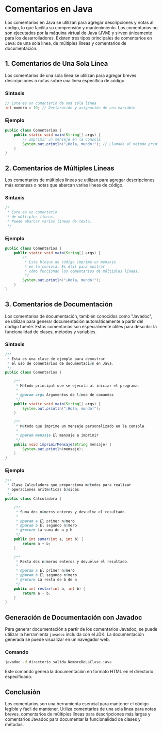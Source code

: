 # Comentarios en Java

Los comentarios en Java se utilizan para agregar descripciones y notas al código, lo que facilita su comprensión y mantenimiento. Los comentarios no son ejecutados por la máquina virtual de Java (JVM) y sirven únicamente para los desarrolladores. Existen tres tipos principales de comentarios en Java: de una sola línea, de múltiples líneas y comentarios de documentación.

## 1. Comentarios de Una Sola Línea

Los comentarios de una sola línea se utilizan para agregar breves descripciones o notas sobre una línea específica de código.

### Sintaxis

```java
// Este es un comentario de una sola línea
int numero = 10; // Declaración y asignación de una variable
```

### Ejemplo

```java
public class Comentarios {
    public static void main(String[] args) {
        // Imprimir un mensaje en la consola
        System.out.println("¡Hola, mundo!"); // Llamada al método println
    }
}
```

## 2. Comentarios de Múltiples Líneas

Los comentarios de múltiples líneas se utilizan para agregar descripciones más extensas o notas que abarcan varias líneas de código.

### Sintaxis

```java
/*
 * Este es un comentario
 * de múltiples líneas.
 * Puede abarcar varias líneas de texto.
 */
```

### Ejemplo

```java
public class Comentarios {
    public static void main(String[] args) {
        /*
         * Este bloque de código imprime un mensaje
         * en la consola. Es útil para mostrar
         * cómo funcionan los comentarios de múltiples líneas.
         */
        System.out.println("¡Hola, mundo!");
    }
}
```

## 3. Comentarios de Documentación

Los comentarios de documentación, también conocidos como "Javadoc", se utilizan para generar documentación automáticamente a partir del código fuente. Estos comentarios son especialmente útiles para describir la funcionalidad de clases, métodos y variables.

### Sintaxis

```java
/**
 * Esta es una clase de ejemplo para demostrar
 * el uso de comentarios de documentación en Java.
 */
public class Comentarios {

    /**
     * Método principal que se ejecuta al iniciar el programa.
     *
     * @param args Argumentos de línea de comandos
     */
    public static void main(String[] args) {
        System.out.println("¡Hola, mundo!");
    }

    /**
     * Método que imprime un mensaje personalizado en la consola.
     *
     * @param mensaje El mensaje a imprimir
     */
    public void imprimirMensaje(String mensaje) {
        System.out.println(mensaje);
    }
}
```

### Ejemplo

```java
/**
 * Clase Calculadora que proporciona métodos para realizar
 * operaciones aritméticas básicas.
 */
public class Calculadora {

    /**
     * Suma dos números enteros y devuelve el resultado.
     *
     * @param a El primer número
     * @param b El segundo número
     * @return La suma de a y b
     */
    public int sumar(int a, int b) {
        return a + b;
    }

    /**
     * Resta dos números enteros y devuelve el resultado.
     *
     * @param a El primer número
     * @param b El segundo número
     * @return La resta de b de a
     */
    public int restar(int a, int b) {
        return a - b;
    }
}
```

## Generación de Documentación con Javadoc

Para generar documentación a partir de los comentarios Javadoc, se puede utilizar la herramienta `javadoc` incluida con el JDK. La documentación generada se puede visualizar en un navegador web.

### Comando

```bash
javadoc -d directorio_salida NombreDeLaClase.java
```

Este comando genera la documentación en formato HTML en el directorio especificado.

## Conclusión

Los comentarios son una herramienta esencial para mantener el código legible y fácil de mantener. Utiliza comentarios de una sola línea para notas breves, comentarios de múltiples líneas para descripciones más largas y comentarios Javadoc para documentar la funcionalidad de clases y métodos.
